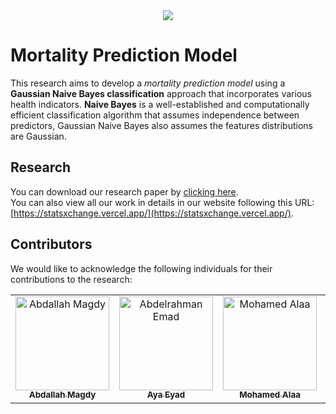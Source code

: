 <div align="center">
  <img src="https://i.imgur.com/qTY5FAD.png" />
</div>

# Mortality Prediction Model

This research aims to develop a _mortality prediction model_ using a **Gaussian Naive Bayes classification** approach that incorporates various health indicators. **Naive Bayes** is a well-established and computationally efficient classification algorithm that assumes independence between predictors, Gaussian Naive Bayes also assumes the features distributions are Gaussian.

## Research

You can download our research paper by [clicking here](https://download1650.mediafire.com/ymzbrgvhtupg1ENlCFJK-1vV01ytSaDg52iHWuHUcnY5iranUgzyVUXeC0HJIpQHNbM7IsR-o5JhflmWou4alXSz9LNDQivRrgHuJMNOJajBvo3XZ-UsDkNMe890JUDYk5O77XWRTl_UvMwEkgMDprUy6WQZSr_DWkf5OdjNpkZMETA/nk5dinid1tkvkt8/Research-Paper.pdf).  
You can also view all our work in details in our website following this URL: [https://statsxchange.vercel.app/](https://statsxchange.vercel.app/).

## Contributors

We would like to acknowledge the following individuals for their contributions to the research:

<table>
  <tr>
    <td align="center">
    <a href="https://github.com/Bodykudo" target="_black">
    <img src="https://avatars.githubusercontent.com/u/17731926?v=4" width="150px;" alt="Abdallah Magdy"/>
    <br />
    <sub><b>Abdallah Magdy</b></sub></a>
    <td align="center">
    <a href="https://github.com/Ayamachii" target="_black">
    <img src="https://avatars.githubusercontent.com/u/96113496?v=4" width="150px;" alt="Abdelrahman Emad"/>
    <br />
    <sub><b>Aya Eyad</b></sub></a>
    </td>
    </td>
    <td align="center">
    <a href="https://github.com/MohamedAlaaAli" target="_black">
    <img src="https://avatars.githubusercontent.com/u/94873742?v=4" width="150px;" alt="Mohamed Alaa"/>
    <br />
    <sub><b>Mohamed Alaa</b></sub></a>
    </td>
    <td align="center">
   <td align="">
    <a href="https://github.com/ossama971" target="_black">
    <img src="https://avatars.githubusercontent.com/u/40814982?v=4" width="150px;" alt="Osama Mohamed Badawi"/>
    <br />
    <sub><b>Osama Mohamed</b></sub></a>
    </td>
    <td align="center">
    <a href="https://github.com/ZiadMeligy" target="_black">
    <img src="https://avatars.githubusercontent.com/u/89343979?v=4" width="150px;" alt="Youssef Ashraf"/>
    <br />
    <sub><b>Ziad Meligy</b></sub></a>
    </td>
    </tr>
 </table>

